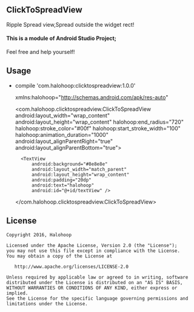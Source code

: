 ## ClickToSpreadView

Ripple Spread view,Spread outside the widget rect!

#### This is a module of Android Studio Project;

Feel free and help yourself!

## Usage

* compile 'com.halohoop:clicktospreadview:1.0.0'

    xmlns:halohoop="http://schemas.android.com/apk/res-auto"

    <com.halohoop.clicktospreadview.ClickToSpreadView
        android:layout_width="wrap_content"
        android:layout_height="wrap_content"
        halohoop:end_radius="720"
        halohoop:stroke_color="#00f"
        halohoop:start_stroke_width="100"
        halohoop:animation_duration="1000"
        android:layout_alignParentRight="true"
        android:layout_alignParentBottom="true">

        <TextView
            android:background="#8e8e8e"
            android:layout_width="match_parent"
            android:layout_height="wrap_content"
            android:padding="20dp"
            android:text="halohoop"
            android:id="@+id/textView" />
    </com.halohoop.clicktospreadview.ClickToSpreadView>

## License

    Copyright 2016, Halohoop

    Licensed under the Apache License, Version 2.0 (the "License");
    you may not use this file except in compliance with the License.
    You may obtain a copy of the License at

       http://www.apache.org/licenses/LICENSE-2.0

    Unless required by applicable law or agreed to in writing, software
    distributed under the License is distributed on an "AS IS" BASIS,
    WITHOUT WARRANTIES OR CONDITIONS OF ANY KIND, either express or implied.
    See the License for the specific language governing permissions and
    limitations under the License.
